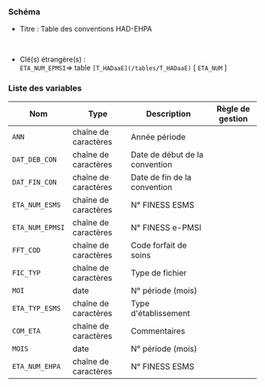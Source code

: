 ### Schéma


- Titre : Table des conventions HAD-EHPA
<br />



- Clé(s) étrangère(s) : <br />
`ETA_NUM_EPMSI`=> table `[T_HADaaE](/tables/T_HADaaE)` [ `ETA_NUM` ]<br />

 
### Liste des variables

Nom | Type | Description | Règle de gestion
-|-|-|-
`ANN`| chaîne de caractères |Année période||
`DAT_DEB_CON`| chaîne de caractères |Date de début de la convention||
`DAT_FIN_CON`| chaîne de caractères |Date de fin de la convention||
`ETA_NUM_ESMS`| chaîne de caractères |N° FINESS ESMS||
`ETA_NUM_EPMSI`| chaîne de caractères |N° FINESS e-PMSI||
`FFT_COD`| chaîne de caractères |Code forfait de soins||
`FIC_TYP`| chaîne de caractères |Type de fichier||
`MOI`| date |N° période (mois)||
`ETA_TYP_ESMS`| chaîne de caractères |Type d'établissement||
`COM_ETA`| chaîne de caractères |Commentaires||
`MOIS`| date |N° période (mois)||
`ETA_NUM_EHPA`| chaîne de caractères |N° FINESS ESMS||